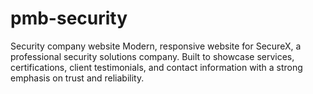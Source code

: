 # pmb-security
Security company website
Modern, responsive website for SecureX, a professional security solutions company. Built to showcase services, certifications, client testimonials, and contact information with a strong emphasis on trust and reliability.
